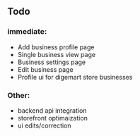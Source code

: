 ## Todo

### immediate:

- Add business profile page
- Single business view page
- Business settings page
- Edit business page
- Profile ui for digemart store businesses

### Other:

- backend api integration
- storefront optimaization
- ui edits/correction
